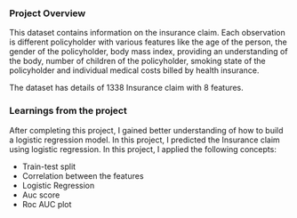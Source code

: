 ### Project Overview

This dataset contains information on the insurance claim. Each observation is different policyholder with various features like the age of the person, the gender of the policyholder, body mass index, providing an understanding of the body, number of children of the policyholder, smoking state of the policyholder and individual medical costs billed by health insurance.

The dataset has details of 1338 Insurance claim with 8 features.


### Learnings from the project

 After completing this project, I gained better understanding of how to build a logistic regression model. In this project, I predicted the Insurance claim using logistic regression. In this project, I applied the following concepts:

- Train-test split
- Correlation between the features
- Logistic Regression
- Auc score
- Roc AUC plot


